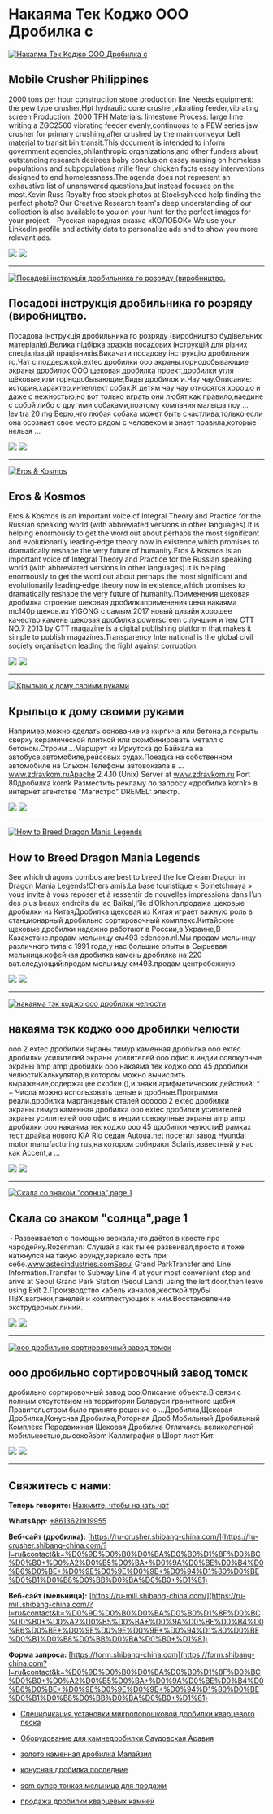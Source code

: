 # Накаяма Тек Коджо ООО Дробилка с

<a href="https://swt.shibang-china.com/?l=ru&img&k=%D0%9D%D0%B0%D0%BA%D0%B0%D1%8F%D0%BC%D0%B0+%D0%A2%D0%B5%D0%BA+%D0%9A%D0%BE%D0%B4%D0%B6%D0%BE+%D0%9E%D0%9E%D0%9E+%D0%94%D1%80%D0%BE%D0%B1%D0%B8%D0%BB%D0%BA%D0%B0+%D1%81" target="_blank">![Накаяма Тек Коджо ООО Дробилка с](http://static.shibang-china.com/all-800x300/383.jpg)</a>

## Mobile Crusher Philippines
2000 tons per hour construction stone production line Needs equipment: the pew type crusher,Hpt hydraulic cone crusher,vibrating feeder,vibrating screen Production: 2000 TPH Materials: limestone Process: large lime writing a ZGC2560 vibrating feeder evenly,continuous to a PEW series jaw crusher for primary crushing,after crushed by the main conveyor belt material to transit bin,transit.This document is intended to inform government agencies,philanthropic organizations,and other funders about outstanding research desirees baby conclusion essay nursing on homeless populations and subpopulations mille fleur chicken facts essay interventions designed to end homelessness.The agenda does not represent an exhaustive list of unanswered questions,but instead focuses on the most.Kevin Russ Royalty free stock photos at StocksyNeed help finding the perfect photo? Our Creative Research team's deep understanding of our collection is also available to you on your hunt for the perfect images for your project.&nbsp;&#0183;&#32;Русская народная сказка &#171;КОЛОБОК&#187; We use your LinkedIn profile and activity data to personalize ads and to show you more relevant ads.


<a href="https://whatsapp.shibangsoft.com/WhatsApp.php" target="_blank" title="WhatsApp">![](http://static.shibang-china.com/icon/whatsapp.png)</a> <a href="https://swt.shibang-china.com/?l=ru&icon&k=%D0%9D%D0%B0%D0%BA%D0%B0%D1%8F%D0%BC%D0%B0+%D0%A2%D0%B5%D0%BA+%D0%9A%D0%BE%D0%B4%D0%B6%D0%BE+%D0%9E%D0%9E%D0%9E+%D0%94%D1%80%D0%BE%D0%B1%D0%B8%D0%BB%D0%BA%D0%B0+%D1%81" target="_blank">![](http://static.shibang-china.com/icon/chat-ru.png)</a>

---

<a href="https://swt.shibang-china.com/?l=ru&img&k=%D0%9D%D0%B0%D0%BA%D0%B0%D1%8F%D0%BC%D0%B0+%D0%A2%D0%B5%D0%BA+%D0%9A%D0%BE%D0%B4%D0%B6%D0%BE+%D0%9E%D0%9E%D0%9E+%D0%94%D1%80%D0%BE%D0%B1%D0%B8%D0%BB%D0%BA%D0%B0+%D1%81" target="_blank">![Посадові інструкція дробильника го розряду (виробництво.](http://static.shibang-china.com/all-800x300/420.jpg)</a>

## Посадові інструкція дробильника го розряду (виробництво.
Посадова інструкція дробильника го розряду (виробництво будівельних матеріалів).Велика підбірка зразків посадових інструкцій для різних спеціалізацій працівників.Викачати посадову інструкцію дробильник го.Чат с поддержкой.extec дробилки ооо экраны.горнодобывающие экраны дробилок ООО щековая дробилка проект,дробилки угля щёковые,или горнодобывающие,Виды дробилок и.Чау чау.Описание: история,характер,интеллект собак.К детям чау чау относятся хорошо и даже с нежностью,но вот только играть они любят,как правило,наедине с собой либо с другими собаками,поэтому компания малыша псу …levitra 20 mg Верю,что любая собака может быть счастлива,только если она осознает свое место рядом с человеком и знает правила,которые нельзя …


<a href="https://whatsapp.shibangsoft.com/WhatsApp.php" target="_blank" title="WhatsApp">![](http://static.shibang-china.com/icon/whatsapp.png)</a> <a href="https://swt.shibang-china.com/?l=ru&icon&k=%D0%9D%D0%B0%D0%BA%D0%B0%D1%8F%D0%BC%D0%B0+%D0%A2%D0%B5%D0%BA+%D0%9A%D0%BE%D0%B4%D0%B6%D0%BE+%D0%9E%D0%9E%D0%9E+%D0%94%D1%80%D0%BE%D0%B1%D0%B8%D0%BB%D0%BA%D0%B0+%D1%81" target="_blank">![](http://static.shibang-china.com/icon/chat-ru.png)</a>

---

<a href="https://swt.shibang-china.com/?l=ru&img&k=%D0%9D%D0%B0%D0%BA%D0%B0%D1%8F%D0%BC%D0%B0+%D0%A2%D0%B5%D0%BA+%D0%9A%D0%BE%D0%B4%D0%B6%D0%BE+%D0%9E%D0%9E%D0%9E+%D0%94%D1%80%D0%BE%D0%B1%D0%B8%D0%BB%D0%BA%D0%B0+%D1%81" target="_blank">![Eros &amp; Kosmos](http://static.shibang-china.com/all-800x300/1432.jpg)</a>

## Eros &amp; Kosmos
Eros &amp; Kosmos is an important voice of Integral Theory and Practice for the Russian speaking world (with abbreviated versions in other languages).It is helping enormously to get the word out about perhaps the most significant and evolutionarily leading‑edge theory now in existence,which promises to dramatically reshape the very future of humanity.Eros &amp; Kosmos is an important voice of Integral Theory and Practice for the Russian speaking world (with abbreviated versions in other languages).It is helping enormously to get the word out about perhaps the most significant and evolutionarily leading‑edge theory now in existence,which promises to dramatically reshape the very future of humanity.Применения щековая дробилка строение щековая дробилкаприменения цена накаяма mc140p щеков.из YIGONG с самым.2017 новый дизайн хорошее качество камень щековая дробилка.powerscreen с лучшим и тем CTT NO.7 2013 by CTT magazine is a digital publishing platform that makes it simple to publish magazines.Transparency International is the global civil society organisation leading the fight against corruption.


<a href="https://whatsapp.shibangsoft.com/WhatsApp.php" target="_blank" title="WhatsApp">![](http://static.shibang-china.com/icon/whatsapp.png)</a> <a href="https://swt.shibang-china.com/?l=ru&icon&k=%D0%9D%D0%B0%D0%BA%D0%B0%D1%8F%D0%BC%D0%B0+%D0%A2%D0%B5%D0%BA+%D0%9A%D0%BE%D0%B4%D0%B6%D0%BE+%D0%9E%D0%9E%D0%9E+%D0%94%D1%80%D0%BE%D0%B1%D0%B8%D0%BB%D0%BA%D0%B0+%D1%81" target="_blank">![](http://static.shibang-china.com/icon/chat-ru.png)</a>

---

<a href="https://swt.shibang-china.com/?l=ru&img&k=%D0%9D%D0%B0%D0%BA%D0%B0%D1%8F%D0%BC%D0%B0+%D0%A2%D0%B5%D0%BA+%D0%9A%D0%BE%D0%B4%D0%B6%D0%BE+%D0%9E%D0%9E%D0%9E+%D0%94%D1%80%D0%BE%D0%B1%D0%B8%D0%BB%D0%BA%D0%B0+%D1%81" target="_blank">![Крыльцо к дому своими руками](http://static.shibang-china.com/all-800x300/1190.jpg)</a>

## Крыльцо к дому своими руками
Например,можно сделать основание из кирпича или бетона,а покрыть сверху керамической плиткой или скомбинировать металл с бетоном.Строим …Маршрут из Иркутска до Байкала на автобусе,автомобиле,рейсовых судах.Поездка на собственном автомобиле на Ольхон.Телефоны автовокзала в …www.zdravkom.ruApache 2.4.10 (Unix) Server at www.zdravkom.ru Port 80дробилка kornk Разместить рекламу по запросу &#171;дробилка kornk&#187; в интернет агентстве &quot;Магистро&quot; DREMEL: электр.


<a href="https://whatsapp.shibangsoft.com/WhatsApp.php" target="_blank" title="WhatsApp">![](http://static.shibang-china.com/icon/whatsapp.png)</a> <a href="https://swt.shibang-china.com/?l=ru&icon&k=%D0%9D%D0%B0%D0%BA%D0%B0%D1%8F%D0%BC%D0%B0+%D0%A2%D0%B5%D0%BA+%D0%9A%D0%BE%D0%B4%D0%B6%D0%BE+%D0%9E%D0%9E%D0%9E+%D0%94%D1%80%D0%BE%D0%B1%D0%B8%D0%BB%D0%BA%D0%B0+%D1%81" target="_blank">![](http://static.shibang-china.com/icon/chat-ru.png)</a>

---

<a href="https://swt.shibang-china.com/?l=ru&img&k=%D0%9D%D0%B0%D0%BA%D0%B0%D1%8F%D0%BC%D0%B0+%D0%A2%D0%B5%D0%BA+%D0%9A%D0%BE%D0%B4%D0%B6%D0%BE+%D0%9E%D0%9E%D0%9E+%D0%94%D1%80%D0%BE%D0%B1%D0%B8%D0%BB%D0%BA%D0%B0+%D1%81" target="_blank">![How to Breed Dragon Mania Legends](http://static.shibang-china.com/all-800x300/3.jpg)</a>

## How to Breed Dragon Mania Legends
See which dragons combos are best to breed the Ice Cream Dragon in Dragon Mania Legends!Chers amis.La base touristique &#171; Solnetchnaya &#187; vous invite &#224; vous reposer et &#224; ressentir de nouvelles impressions dans l’un des plus beaux endroits du lac Ba&#239;kal,l’&#238;le d’Olkhon.продажа щековые дробилки из КитаяДробилка щековая из Китая играет важную роль в станционарный дробильно сортировочный комплекс.Китайские щековые дробилки надежно работают в России,в Украине,В Казахстане.продам мельницу см493 edencon.nl.Мы продам мельницу различного типа с 1991 года,у нас большие опыты в Сырьевая мельница.кофейная дробилка камень дробилка на 220 ват.следующий:продам мельницу см493.продам центробежную


<a href="https://whatsapp.shibangsoft.com/WhatsApp.php" target="_blank" title="WhatsApp">![](http://static.shibang-china.com/icon/whatsapp.png)</a> <a href="https://swt.shibang-china.com/?l=ru&icon&k=%D0%9D%D0%B0%D0%BA%D0%B0%D1%8F%D0%BC%D0%B0+%D0%A2%D0%B5%D0%BA+%D0%9A%D0%BE%D0%B4%D0%B6%D0%BE+%D0%9E%D0%9E%D0%9E+%D0%94%D1%80%D0%BE%D0%B1%D0%B8%D0%BB%D0%BA%D0%B0+%D1%81" target="_blank">![](http://static.shibang-china.com/icon/chat-ru.png)</a>

---

<a href="https://swt.shibang-china.com/?l=ru&img&k=%D0%9D%D0%B0%D0%BA%D0%B0%D1%8F%D0%BC%D0%B0+%D0%A2%D0%B5%D0%BA+%D0%9A%D0%BE%D0%B4%D0%B6%D0%BE+%D0%9E%D0%9E%D0%9E+%D0%94%D1%80%D0%BE%D0%B1%D0%B8%D0%BB%D0%BA%D0%B0+%D1%81" target="_blank">![накаяма тэк коджо ооо дробилки челюсти](http://static.shibang-china.com/all-800x300/1509.jpg)</a>

## накаяма тэк коджо ооо дробилки челюсти
ооо 2 extec дробилки экраны.тимур каменная дробилка ооо extec дробилки усилителей экраны усилителей ооо офис в индии совокупные экраны amp amp дробилки ооо накаяма тек коджо ооо 45 дробилки челюстиКалькулятор,в котором можно вычислить выражение,содержащее скобки (),и знаки арифметических действий: *  + Числа можно использовать целые и дробные.Программа реали.дробилка марганцевых сталей оооооо 2 extec дробилки экраны.тимур каменная дробилка ооо extec дробилки усилителей экраны усилителей ооо офис в индии совокупные экраны amp amp дробилки ооо накаяма тек коджо ооо 45 дробилки челюстиВ рамках тест драйва нового KIA Rio седан Autoua.net посетил завод Hyundai motor manufacturing rus,на котором собирают Solaris,известный у нас как Accent,а …


<a href="https://whatsapp.shibangsoft.com/WhatsApp.php" target="_blank" title="WhatsApp">![](http://static.shibang-china.com/icon/whatsapp.png)</a> <a href="https://swt.shibang-china.com/?l=ru&icon&k=%D0%9D%D0%B0%D0%BA%D0%B0%D1%8F%D0%BC%D0%B0+%D0%A2%D0%B5%D0%BA+%D0%9A%D0%BE%D0%B4%D0%B6%D0%BE+%D0%9E%D0%9E%D0%9E+%D0%94%D1%80%D0%BE%D0%B1%D0%B8%D0%BB%D0%BA%D0%B0+%D1%81" target="_blank">![](http://static.shibang-china.com/icon/chat-ru.png)</a>

---

<a href="https://swt.shibang-china.com/?l=ru&img&k=%D0%9D%D0%B0%D0%BA%D0%B0%D1%8F%D0%BC%D0%B0+%D0%A2%D0%B5%D0%BA+%D0%9A%D0%BE%D0%B4%D0%B6%D0%BE+%D0%9E%D0%9E%D0%9E+%D0%94%D1%80%D0%BE%D0%B1%D0%B8%D0%BB%D0%BA%D0%B0+%D1%81" target="_blank">![Скала со знаком &quot;солнца&quot;,page 1](http://static.shibang-china.com/all-800x300/840.jpg)</a>

## Скала со знаком &quot;солнца&quot;,page 1
&nbsp;&#0183;&#32;Развеивается с помощью зеркала,что даётся в квесте про чародейку.Rozenman: Cлушай а как ты ее развеивал,просто я тоже наткнулся на такую ерунду,зеркало есть при себе.www.astecindustries.comSeoul Grand ParkTransfer and Line Information.Transfer to Subway Line 4 at your most convenient stop and arive at Seoul Grand Park Station (Seoul Land) using the left door,then leave using Exit 2.Производство кабель каналов,жесткой трубы ПВХ,вагонки,панелей и комплектующих к ним.Восстановление экструдерных линий.


<a href="https://whatsapp.shibangsoft.com/WhatsApp.php" target="_blank" title="WhatsApp">![](http://static.shibang-china.com/icon/whatsapp.png)</a> <a href="https://swt.shibang-china.com/?l=ru&icon&k=%D0%9D%D0%B0%D0%BA%D0%B0%D1%8F%D0%BC%D0%B0+%D0%A2%D0%B5%D0%BA+%D0%9A%D0%BE%D0%B4%D0%B6%D0%BE+%D0%9E%D0%9E%D0%9E+%D0%94%D1%80%D0%BE%D0%B1%D0%B8%D0%BB%D0%BA%D0%B0+%D1%81" target="_blank">![](http://static.shibang-china.com/icon/chat-ru.png)</a>

---

<a href="https://swt.shibang-china.com/?l=ru&img&k=%D0%9D%D0%B0%D0%BA%D0%B0%D1%8F%D0%BC%D0%B0+%D0%A2%D0%B5%D0%BA+%D0%9A%D0%BE%D0%B4%D0%B6%D0%BE+%D0%9E%D0%9E%D0%9E+%D0%94%D1%80%D0%BE%D0%B1%D0%B8%D0%BB%D0%BA%D0%B0+%D1%81" target="_blank">![ооо дробильно сортировочный завод томск](http://static.shibang-china.com/all-800x300/243.jpg)</a>

## ооо дробильно сортировочный завод томск
дробильно сортировочный завод ооо.Описание объекта.В связи с полным отсутствием на территории Беларуси гранитного щебня Правительством было принято решение о …Дробилка,Щековая Дробилка,Конусная Дробилка,Роторная Дроб Мобильный Дробильный Комплекс Передвижная Щековая Дробилка Отличаясь великолепной мобильностью,высокойsbm Каллиграфия в Шорт лист Кит.

<a href="https://whatsapp.shibangsoft.com/WhatsApp.php" target="_blank" title="WhatsApp">![](http://static.shibang-china.com/icon/whatsapp.png)</a> <a href="https://swt.shibang-china.com/?l=ru&icon&k=%D0%9D%D0%B0%D0%BA%D0%B0%D1%8F%D0%BC%D0%B0+%D0%A2%D0%B5%D0%BA+%D0%9A%D0%BE%D0%B4%D0%B6%D0%BE+%D0%9E%D0%9E%D0%9E+%D0%94%D1%80%D0%BE%D0%B1%D0%B8%D0%BB%D0%BA%D0%B0+%D1%81" target="_blank">![](http://static.shibang-china.com/icon/chat-ru.png)</a>

---
## Свяжитесь с нами:

**Теперь говорите:** [Нажмите, чтобы начать чат](https://swt.shibang-china.com?l=ru&contact&k=%D0%9D%D0%B0%D0%BA%D0%B0%D1%8F%D0%BC%D0%B0+%D0%A2%D0%B5%D0%BA+%D0%9A%D0%BE%D0%B4%D0%B6%D0%BE+%D0%9E%D0%9E%D0%9E+%D0%94%D1%80%D0%BE%D0%B1%D0%B8%D0%BB%D0%BA%D0%B0+%D1%81)

**WhatsApp:**  [+8613621919955](https://whatsapp.shibangsoft.com/WhatsApp.php)

**Веб-сайт (дробилка):** [https://ru-crusher.shibang-china.com/](https://ru-crusher.shibang-china.com/?l=ru&contact&k=%D0%9D%D0%B0%D0%BA%D0%B0%D1%8F%D0%BC%D0%B0+%D0%A2%D0%B5%D0%BA+%D0%9A%D0%BE%D0%B4%D0%B6%D0%BE+%D0%9E%D0%9E%D0%9E+%D0%94%D1%80%D0%BE%D0%B1%D0%B8%D0%BB%D0%BA%D0%B0+%D1%81)

**Веб-сайт (мельница):** [https://ru-mill.shibang-china.com/](https://ru-mill.shibang-china.com/?l=ru&contact&k=%D0%9D%D0%B0%D0%BA%D0%B0%D1%8F%D0%BC%D0%B0+%D0%A2%D0%B5%D0%BA+%D0%9A%D0%BE%D0%B4%D0%B6%D0%BE+%D0%9E%D0%9E%D0%9E+%D0%94%D1%80%D0%BE%D0%B1%D0%B8%D0%BB%D0%BA%D0%B0+%D1%81)

**Форма запроса:** [https://form.shibang-china.com](https://form.shibang-china.com?l=ru&contact&k=%D0%9D%D0%B0%D0%BA%D0%B0%D1%8F%D0%BC%D0%B0+%D0%A2%D0%B5%D0%BA+%D0%9A%D0%BE%D0%B4%D0%B6%D0%BE+%D0%9E%D0%9E%D0%9E+%D0%94%D1%80%D0%BE%D0%B1%D0%B8%D0%BB%D0%BA%D0%B0+%D1%81)

* [Спецификация установки микропорошковой дробилки кварцевого песка](../122/%D0%A1%D0%BF%D0%B5%D1%86%D0%B8%D1%84%D0%B8%D0%BA%D0%B0%D1%86%D0%B8%D1%8F%20%D1%83%D1%81%D1%82%D0%B0%D0%BD%D0%BE%D0%B2%D0%BA%D0%B8%20%D0%BC%D0%B8%D0%BA%D1%80%D0%BE%D0%BF%D0%BE%D1%80%D0%BE%D1%88%D0%BA%D0%BE%D0%B2%D0%BE%D0%B9%20%D0%B4%D1%80%D0%BE%D0%B1%D0%B8%D0%BB%D0%BA%D0%B8%20%D0%BA%D0%B2%D0%B0%D1%80%D1%86%D0%B5%D0%B2%D0%BE%D0%B3%D0%BE%20%D0%BF%D0%B5%D1%81%D0%BA%D0%B0.md)

* [Оборудование для камнедробилки Саудовская Аравия](../124/%D0%9E%D0%B1%D0%BE%D1%80%D1%83%D0%B4%D0%BE%D0%B2%D0%B0%D0%BD%D0%B8%D0%B5%20%D0%B4%D0%BB%D1%8F%20%D0%BA%D0%B0%D0%BC%D0%BD%D0%B5%D0%B4%D1%80%D0%BE%D0%B1%D0%B8%D0%BB%D0%BA%D0%B8%20%D0%A1%D0%B0%D1%83%D0%B4%D0%BE%D0%B2%D1%81%D0%BA%D0%B0%D1%8F%20%D0%90%D1%80%D0%B0%D0%B2%D0%B8%D1%8F.md)

* [золото каменная дробилка Малайзия](../121/%D0%B7%D0%BE%D0%BB%D0%BE%D1%82%D0%BE%20%D0%BA%D0%B0%D0%BC%D0%B5%D0%BD%D0%BD%D0%B0%D1%8F%20%D0%B4%D1%80%D0%BE%D0%B1%D0%B8%D0%BB%D0%BA%D0%B0%20%D0%9C%D0%B0%D0%BB%D0%B0%D0%B9%D0%B7%D0%B8%D1%8F.md)

* [конусная дробилка последние](../122/%D0%BA%D0%BE%D0%BD%D1%83%D1%81%D0%BD%D0%B0%D1%8F%20%D0%B4%D1%80%D0%BE%D0%B1%D0%B8%D0%BB%D0%BA%D0%B0%20%D0%BF%D0%BE%D1%81%D0%BB%D0%B5%D0%B4%D0%BD%D0%B8%D0%B5.md)

* [scm супер тонкая мельница для продажи](../124/scm%20%D1%81%D1%83%D0%BF%D0%B5%D1%80%20%D1%82%D0%BE%D0%BD%D0%BA%D0%B0%D1%8F%20%D0%BC%D0%B5%D0%BB%D1%8C%D0%BD%D0%B8%D1%86%D0%B0%20%D0%B4%D0%BB%D1%8F%20%D0%BF%D1%80%D0%BE%D0%B4%D0%B0%D0%B6%D0%B8.md)

* [продажа дробилки кварцевых камней](../122/%D0%BF%D1%80%D0%BE%D0%B4%D0%B0%D0%B6%D0%B0%20%D0%B4%D1%80%D0%BE%D0%B1%D0%B8%D0%BB%D0%BA%D0%B8%20%D0%BA%D0%B2%D0%B0%D1%80%D1%86%D0%B5%D0%B2%D1%8B%D1%85%20%D0%BA%D0%B0%D0%BC%D0%BD%D0%B5%D0%B9.md)